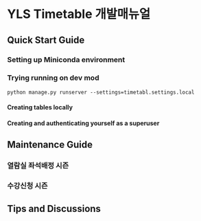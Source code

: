 # YLS Timetable 개발매뉴얼

## Quick Start Guide

### Setting up Miniconda environment

### Trying running on dev mod

```python manage.py runserver --settings=timetabl.settings.local```

#### Creating tables locally

#### Creating and authenticating yourself as a superuser

## Maintenance Guide  

### 열람실 좌석배정 시즌

### 수강신청 시즌

## Tips and Discussions
